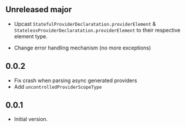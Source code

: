## Unreleased major

- Upcast `StatefulProviderDeclaratation.providerElement` &
  `StatelessProviderDeclaratation.providerElement` to their respective element type.

- Change error handling mechanism (no more exceptions)

## 0.0.2

- Fix crash when parsing async generated providers
- Add `uncontrolledProviderScopeType`

## 0.0.1

- Initial version.
